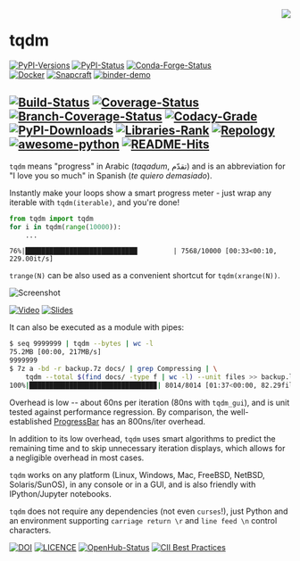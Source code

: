 <img align="right" src="https://img.tqdm.ml/logo.gif" />

tqdm
====

[![PyPI-Versions](https://img.shields.io/pypi/pyversions/tqdm.svg?logo=python&logoColor=white)](https://pypi.org/project/tqdm)
[![PyPI-Status](https://img.shields.io/pypi/v/tqdm.svg?logo=PyPI&logoColor=white)](https://pypi.org/project/tqdm)
[![Conda-Forge-Status](https://img.shields.io/conda/v/conda-forge/tqdm.svg?label=conda-forge&logo=conda-forge)](https://anaconda.org/conda-forge/tqdm)
<br/>
[![Docker](https://img.shields.io/badge/docker-pull-blue.svg?logo=docker&logoColor=white)](https://hub.docker.com/r/tqdm/tqdm)
[![Snapcraft](https://img.shields.io/badge/snap-install-82BEA0.svg?logo=snapcraft)](https://snapcraft.io/tqdm)
[![binder-demo](https://mybinder.org/badge_logo.svg)](https://mybinder.org/v2/gh/tqdm/tqdm/master?filepath=DEMO.ipynb)

[![Build-Status](https://img.shields.io/github/workflow/status/tqdm/tqdm/Test/master?logo=GitHub)](https://github.com/tqdm/tqdm/actions?query=workflow%3ATest)
[![Coverage-Status](https://img.shields.io/coveralls/github/tqdm/tqdm/master?logo=coveralls)](https://coveralls.io/github/tqdm/tqdm)
[![Branch-Coverage-Status](https://codecov.io/gh/tqdm/tqdm/branch/master/graph/badge.svg)](https://codecov.io/gh/tqdm/tqdm)
[![Codacy-Grade](https://api.codacy.com/project/badge/Grade/3f965571598f44549c7818f29cdcf177)](https://www.codacy.com/app/tqdm/tqdm/dashboard)
<br/>
[![PyPI-Downloads](https://img.shields.io/pypi/dm/tqdm.svg?label=pypi%20downloads&logo=python&logoColor=white)](https://pypi.org/project/tqdm)
[![Libraries-Rank](https://img.shields.io/librariesio/sourcerank/pypi/tqdm.svg?logo=koding&logoColor=white)](https://libraries.io/pypi/tqdm)
[![Repology](https://repology.org/badge/tiny-repos/python:tqdm.svg)](https://repology.org/project/python:tqdm/versions)
[![awesome-python](https://awesome.re/mentioned-badge.svg)](https://github.com/vinta/awesome-python)
[![README-Hits](https://caspersci.uk.to/cgi-bin/hits.cgi?q=tqdm&style=social&r=https://github.com/tqdm/tqdm&l=https://img.tqdm.ml/favicon.png&f=https://img.tqdm.ml/logo.gif)](https://caspersci.uk.to/cgi-bin/hits.cgi?q=tqdm&a=plot&r=https://github.com/tqdm/tqdm&l=https://img.tqdm.ml/favicon.png&f=https://img.tqdm.ml/logo.gif&style=social)
---

`tqdm` means "progress" in Arabic (*taqadum*, تقدّم) and is an
abbreviation for "I love you so much" in Spanish (*te quiero demasiado*).

Instantly make your loops show a smart progress meter - just wrap any
iterable with `tqdm(iterable)`, and you're done!

```python
from tqdm import tqdm
for i in tqdm(range(10000)):
    ...
```

`76%|████████████████████████████         | 7568/10000 [00:33<00:10, 229.00it/s]`

`trange(N)` can be also used as a convenient shortcut for
`tqdm(xrange(N))`.

![Screenshot](https://img.tqdm.ml/tqdm.gif)

[![Video](https://img.tqdm.ml/video.jpg)](/video) [![Slides](https://img.tqdm.ml/slides.jpg
)](/PyData2019/slides.html)

It can also be executed as a module with pipes:

```sh
$ seq 9999999 | tqdm --bytes | wc -l
75.2MB [00:00, 217MB/s]
9999999
$ 7z a -bd -r backup.7z docs/ | grep Compressing | \
    tqdm --total $(find docs/ -type f | wc -l) --unit files >> backup.log
100%|███████████████████████████████▉| 8014/8014 [01:37<00:00, 82.29files/s]
```

Overhead is low -- about 60ns per iteration (80ns with `tqdm_gui`), and
is unit tested against performance regression. By comparison, the
well-established
[ProgressBar](https://github.com/niltonvolpato/python-progressbar) has
an 800ns/iter overhead.

In addition to its low overhead, `tqdm` uses smart algorithms to predict
the remaining time and to skip unnecessary iteration displays, which
allows for a negligible overhead in most cases.

`tqdm` works on any platform (Linux, Windows, Mac, FreeBSD, NetBSD,
Solaris/SunOS), in any console or in a GUI, and is also friendly with
IPython/Jupyter notebooks.

`tqdm` does not require any dependencies (not even `curses`!), just
Python and an environment supporting `carriage return \r` and
`line feed \n` control characters.

[![DOI](https://img.shields.io/badge/DOI-10.5281/zenodo.595120-blue.svg)](https://doi.org/10.5281/zenodo.595120)
[![LICENCE](https://img.shields.io/pypi/l/tqdm.svg)](https://raw.githubusercontent.com/tqdm/tqdm/master/LICENCE)
[![OpenHub-Status](https://www.openhub.net/p/tqdm/widgets/project_thin_badge?format=gif)](https://www.openhub.net/p/tqdm?ref=Thin+badge)
[![CII Best Practices](https://bestpractices.coreinfrastructure.org/projects/3264/badge)](https://bestpractices.coreinfrastructure.org/projects/3264)
